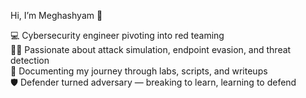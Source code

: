 Hi, I’m Meghashyam 👋

💻 Cybersecurity engineer pivoting into red teaming  
🕵️‍♂️ Passionate about attack simulation, endpoint evasion, and threat detection  
📓 Documenting my journey through labs, scripts, and writeups  
🛡️ Defender turned adversary — breaking to learn, learning to defend
